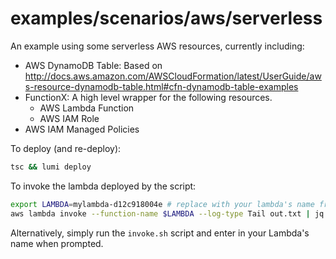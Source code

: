 # examples/scenarios/aws/serverless

An example using some serverless AWS resources, currently including:

* AWS DynamoDB Table: Based on http://docs.aws.amazon.com/AWSCloudFormation/latest/UserGuide/aws-resource-dynamodb-table.html#cfn-dynamodb-table-examples
* FunctionX: A high level wrapper for the following resources.
  * AWS Lambda Function
  * AWS IAM Role
* AWS IAM Managed Policies  

To deploy (and re-deploy):

```bash
tsc && lumi deploy
```

To invoke the lambda deployed by the script:

```bash
export LAMBDA=mylambda-d12c918004e # replace with your lambda's name from the `lumi deploy` output
aws lambda invoke --function-name $LAMBDA --log-type Tail out.txt | jq '.LogResult' -r | base64 --decode
```

Alternatively, simply run the `invoke.sh` script and enter in your Lambda's name when prompted.

